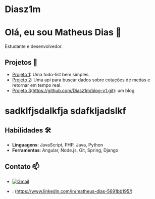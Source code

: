 # Diasz1m

# Olá, eu sou Matheus Dias 👋

Estudante e desenvolvedor. 

## Projetos 🚀
- [Projeto 1](https://github.com/Diasz1m/todo-list.git): Uma todo-list bem simples.
- [Projeto 2](https://github.com/Diasz1m/currency_quotation.git): Uma api para buscar dados sobre cotações de medas e retornar em tempo real.
- [Projeto 3](https://github.com/Diasz1m/blog-angular.git)(https://github.com/Diasz1m/blog-v1.git): um blog


<h1>sadklfjsdalkfja sdafkljadslkf</h1>

## Habilidades 🛠️
- **Linguagens**: JavaScript, PHP, Java, Python
- **Ferramentas**: Angular, Node.js, Git, Spring, Django

## Contato 📫
- [![Gmail](https://upload.wikimedia.org/wikipedia/commons/thumb/f/fe/Cib-gmail_%28CoreUI_Icons_v1.0.0%29.svg/640px-Cib-gmail_%28CoreUI_Icons_v1.0.0%29.svg.png)](mailto:matheusdias.2000@alunos.utfpr.edu.br)

-  : (https://www.linkedin.com/in/matheus-dias-5691bb195/)
